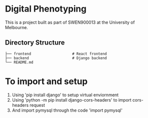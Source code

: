 # Digital Phenotyping
This is a project built as part of SWEN900013 at the University of Melbourne.

## Directory Structure
    ├── frontend                   # React frontend
    ├── backend	                   # Django backend
    └── README.md
# To import and setup
1. Using 'pip install django' to setup virtual enviornment
2. Using 'python -m pip install django-cors-headers' to import cors-headers request
3. And import pymysql through the code 'import pymysql' 
